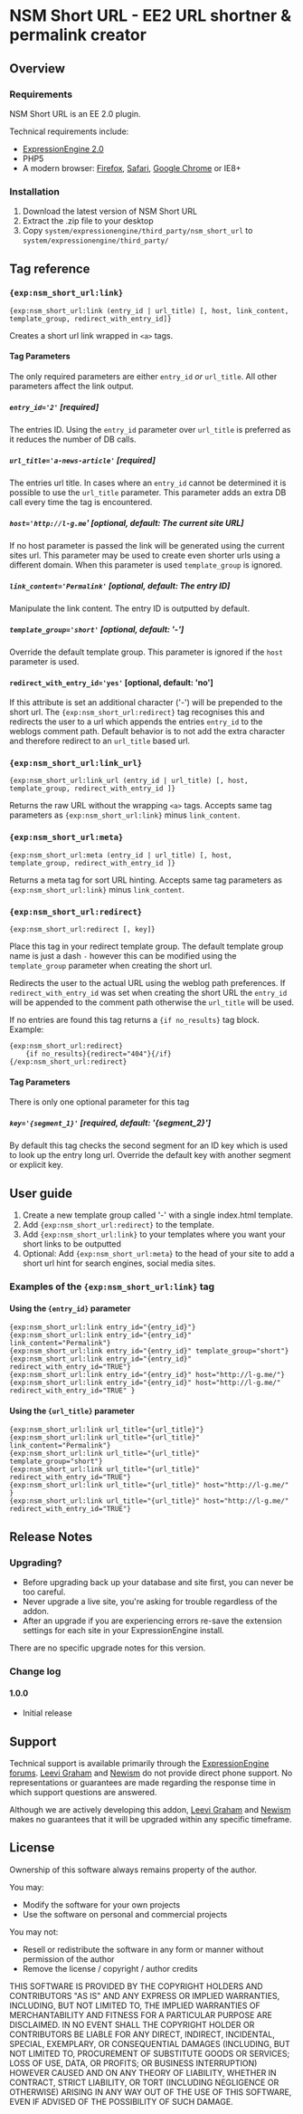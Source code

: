 NSM Short URL - EE2 URL shortner & permalink creator
====================================================

Overview
--------

### Requirements

NSM Short URL is an EE 2.0 plugin.

Technical requirements include:

* [ExpressionEngine 2.0][ee]
* PHP5
* A modern browser: [Firefox][firefox], [Safari][safari], [Google Chrome][chrome] or IE8+

### Installation

1. Download the latest version of NSM Short URL
2. Extract the .zip file to your desktop
3. Copy `system/expressionengine/third_party/nsm_short_url` to `system/expressionengine/third_party/`

Tag reference
------------

### `{exp:nsm_short_url:link}`

    {exp:nsm_short_url:link (entry_id | url_title) [, host, link_content, template_group, redirect_with_entry_id]}

Creates a short url link wrapped in `<a>` tags.

#### Tag Parameters

The only required parameters are either `entry_id` _or_ `url_title`. All other parameters affect the link output.

##### `entry_id='2'` [required]

The entries ID. Using the `entry_id` parameter over `url_title` is preferred as it reduces the number of DB calls.

##### `url_title='a-news-article'` [required]

The entries url title. In cases where an `entry_id` cannot be determined it is possible to use the `url_title` parameter. This parameter adds an extra DB call every time the tag is encountered.

##### `host='http://l-g.me`' [optional, default: The current site URL]

If no host parameter is passed the link will be generated using the current sites url. This parameter may be used to create even shorter urls using a different domain. When this parameter is used `template_group` is ignored.

##### `link_content='Permalink'` [optional, default: The entry ID]

Manipulate the link content. The entry ID is outputted by default.

##### `template_group='short'` [optional, default: '-']

Override the default template group. This parameter is ignored if the `host` parameter is used.

#### `redirect_with_entry_id='yes'` [optional, default: 'no']

If this attribute is set an additional character ('-') will be prepended to the short url. The `{exp:nsm_short_url:redirect}` tag recognises this and redirects the user to a url which appends the entries `entry_id` to the weblogs comment path. Default behavior is to not add the extra character and therefore redirect to an `url_title` based url.

### `{exp:nsm_short_url:link_url}`

    {exp:nsm_short_url:link_url (entry_id | url_title) [, host, template_group, redirect_with_entry_id ]}

Returns the raw URL without the wrapping `<a>` tags. Accepts same tag parameters as `{exp:nsm_short_url:link}` minus `link_content`.

### `{exp:nsm_short_url:meta}`

    {exp:nsm_short_url:meta (entry_id | url_title) [, host,  template_group, redirect_with_entry_id ]}

Returns a meta tag for sort URL hinting.  Accepts same tag parameters as `{exp:nsm_short_url:link}` minus `link_content`.

### `{exp:nsm_short_url:redirect}`

    {exp:nsm_short_url:redirect [, key]}

Place this tag in your redirect template group. The default template group name is just a dash `-` however this can be modified using the `template_group` parameter when creating the short url.

Redirects the user to the actual URL using the weblog path preferences. If `redirect_with_entry_id` was set when creating the short URL the `entry_id` will be appended to the comment path otherwise the `url_title` will be used.

If no entries are found this tag returns a `{if no_results}` tag block. Example:

    {exp:nsm_short_url:redirect}
        {if no_results}{redirect="404"}{/if}
    {/exp:nsm_short_url:redirect}


#### Tag Parameters

There is only one optional parameter for this tag

##### `key='{segment_1}'` [required, default: '{segment_2}']

By default this tag checks the second segment for an ID key which is used to look up the entry long url. Override the default key with another segment or explicit key.

User guide
----------

1. Create a new template group called '-' with a single index.html template.
2. Add `{exp:nsm_short_url:redirect}` to the template.
3. Add `{exp:nsm_short_url:link}` to your templates where you want your short links to be outputted
4. Optional: Add `{exp:nsm_short_url:meta}` to the head of your site to add a short url hint for search engines, social media sites.

### Examples of the `{exp:nsm_short_url:link}` tag

#### Using the `{entry_id}` parameter

    {exp:nsm_short_url:link entry_id="{entry_id}"}
    {exp:nsm_short_url:link entry_id="{entry_id}" link_content="Permalink"}
    {exp:nsm_short_url:link entry_id="{entry_id}" template_group="short"}
    {exp:nsm_short_url:link entry_id="{entry_id}" redirect_with_entry_id="TRUE"}
    {exp:nsm_short_url:link entry_id="{entry_id}" host="http://l-g.me/"}
    {exp:nsm_short_url:link entry_id="{entry_id}" host="http://l-g.me/" redirect_with_entry_id="TRUE" }

#### Using the `{url_title}` parameter

    {exp:nsm_short_url:link url_title="{url_title}"}
    {exp:nsm_short_url:link url_title="{url_title}" link_content="Permalink"}
    {exp:nsm_short_url:link url_title="{url_title}" template_group="short"}
    {exp:nsm_short_url:link url_title="{url_title}" redirect_with_entry_id="TRUE"}
    {exp:nsm_short_url:link url_title="{url_title}" host="http://l-g.me/" }
    {exp:nsm_short_url:link url_title="{url_title}" host="http://l-g.me/" redirect_with_entry_id="TRUE"}


Release Notes
-------------

### Upgrading?

* Before upgrading back up your database and site first, you can never be too careful.
* Never upgrade a live site, you're asking for trouble regardless of the addon.
* After an upgrade if you are experiencing errors re-save the extension settings for each site in your ExpressionEngine install.

There are no specific upgrade notes for this version.

### Change log

#### 1.0.0

* Initial release

Support
-------

Technical support is available primarily through the [ExpressionEngine forums][ee_forums]. [Leevi Graham][lg] and [Newism][nsm] do not provide direct phone support. No representations or guarantees are made regarding the response time in which support questions are answered.

Although we are actively developing this addon, [Leevi Graham][lg] and [Newism][nsm] makes no guarantees that it will be upgraded within any specific timeframe.

License
------

Ownership of this software always remains property of the author.

You may:

* Modify the software for your own projects
* Use the software on personal and commercial projects

You may not:

* Resell or redistribute the software in any form or manner without permission of the author
* Remove the license / copyright / author credits

THIS SOFTWARE IS PROVIDED BY THE COPYRIGHT HOLDERS AND CONTRIBUTORS "AS IS" AND ANY EXPRESS OR IMPLIED WARRANTIES, INCLUDING, BUT NOT LIMITED TO, THE IMPLIED WARRANTIES OF MERCHANTABILITY AND FITNESS FOR A PARTICULAR PURPOSE ARE DISCLAIMED. IN NO EVENT SHALL THE COPYRIGHT HOLDER OR CONTRIBUTORS BE LIABLE FOR ANY DIRECT, INDIRECT, INCIDENTAL, SPECIAL, EXEMPLARY, OR CONSEQUENTIAL DAMAGES (INCLUDING, BUT NOT LIMITED TO, PROCUREMENT OF SUBSTITUTE GOODS OR SERVICES; LOSS OF USE, DATA, OR PROFITS; OR BUSINESS INTERRUPTION) HOWEVER CAUSED AND ON ANY THEORY OF LIABILITY, WHETHER IN CONTRACT, STRICT LIABILITY, OR TORT (INCLUDING NEGLIGENCE OR OTHERWISE) ARISING IN ANY WAY OUT OF THE USE OF THIS SOFTWARE, EVEN IF ADVISED OF THE POSSIBILITY OF SUCH DAMAGE.

[lg]: http://leevigraham.com

[nsm]: http://newism.com.au
[nsm_publish_plus]: http://leevigraham.com/cms-customisation/expressionengine/nsm-publish-plus/

[ee]: http://expressionengine.com/index.php?affiliate=newism
[ee_forums]: http://expressionengine.com/index.php?affiliate=newism&page=forums
[ee_cp]: http://expressionengine.com/index.php?affiliate=newism&page=docs/cp/index.html
[ee_cp_edit]: http://expressionengine.com/index.php?affiliate=newism&page=docs/cp/edit/index.html
[ee_cp_extensions_manager]: http://expressionengine.com/index.php?affiliate=newism&page=docs/cp/admin/utilities/extension_manager.html
[ee_msm]: http://expressionengine.com/index.php?affiliate=newism&page=downloads/details/multiple_site_manager/

[firefox]: http://firefox.com
[safari]: http://www.apple.com/safari/download/
[chrome]: http://www.google.com/chrome/

[lg_addon_updater]: http://leevigraham.com/cms-customisation/expressionengine/lg-addon-updater/
[gh_morphine_theme]: http://github.com/newism/nsm.morphine.theme
